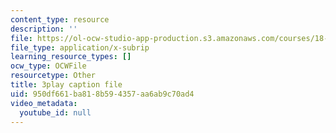 ```yaml
---
content_type: resource
description: ''
file: https://ol-ocw-studio-app-production.s3.amazonaws.com/courses/18-06sc-linear-algebra-fall-2011/950df661ba818b594357aa6ab9c70ad4_vF7eyJ2g3kU.srt
file_type: application/x-subrip
learning_resource_types: []
ocw_type: OCWFile
resourcetype: Other
title: 3play caption file
uid: 950df661-ba81-8b59-4357-aa6ab9c70ad4
video_metadata:
  youtube_id: null
---
```

